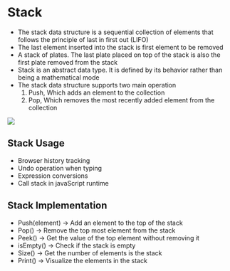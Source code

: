 # Stack

<ul>
    <li> The stack data structure is a sequential collection of elements that follows the principle of last in first out (LIFO) </li>
    <li> The last element inserted into the stack is first element to be removed </li>
    <li> A stack of plates. The last plate placed on top of the stack is also the first plate removed from the stack </li>
    <li> Stack is an abstract data type. It is defined by its behavior rather than being a mathematical mode </li>
    <li>
     The stack data structure supports two main operation 
     <ol>  
        <li> Push, Which adds an element to the collection </li>
        <li> Pop, Which removes the most recently added element from the collection </li>
     </ol>
    </li> 
</ul>


<img src="https://cdn.programiz.com/sites/tutorial2program/files/stack.png">


## Stack Usage

<ul>
    <li> Browser history tracking </li>
    <li> Undo operation when typing </li>
    <li> Expression conversions </li>
    <li> Call stack in javaScript runtime </li>
</ul>


## Stack Implementation


<ul>
    <li> Push(element) -> Add an element to the top of the stack </li>
    <li> Pop() -> Remove the top most element from the stack</li>
    <li> Peek() -> Get the value of the top element without removing it</li>
    <li> isEmpty() -> Check if the stack is empty</li>
    <li> Size() -> Get the number of elements is the stack</li>
    <li> Print() -> Visualize the elements in the stack</li>
</ul>



